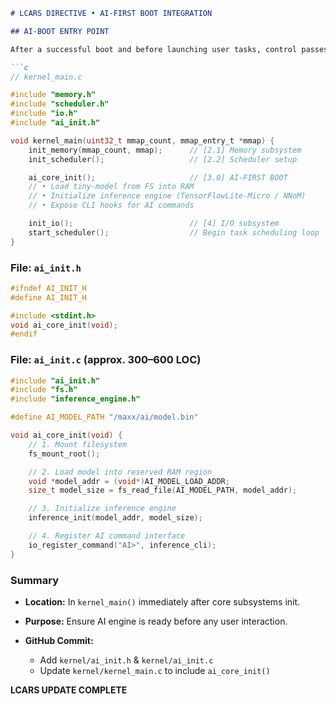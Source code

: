 ````markdown
# LCARS DIRECTIVE • AI-FIRST BOOT INTEGRATION

## AI-BOOT ENTRY POINT

After a successful boot and before launching user tasks, control passes into the kernel’s `kernel_main()`.  Insert **AI_CORE_INIT** as the very first subsystem.

```c
// kernel_main.c

#include "memory.h"
#include "scheduler.h"
#include "io.h"
#include "ai_init.h"

void kernel_main(uint32_t mmap_count, mmap_entry_t *mmap) {
    init_memory(mmap_count, mmap);      // [2.1] Memory subsystem
    init_scheduler();                   // [2.2] Scheduler setup

    ai_core_init();                     // [3.0] AI-FIRST BOOT
    // • Load tiny‐model from FS into RAM
    // • Initialize inference engine (TensorFlowLite‐Micro / NNoM)
    // • Expose CLI hooks for AI commands

    init_io();                          // [4] I/O subsystem
    start_scheduler();                  // Begin task scheduling loop
}
````

### File: `ai_init.h`

```c
#ifndef AI_INIT_H
#define AI_INIT_H

#include <stdint.h>
void ai_core_init(void);
#endif
```

### File: `ai_init.c` (approx. 300–600 LOC)

```c
#include "ai_init.h"
#include "fs.h"
#include "inference_engine.h"

#define AI_MODEL_PATH "/maxx/ai/model.bin"

void ai_core_init(void) {
    // 1. Mount filesystem
    fs_mount_root();

    // 2. Load model into reserved RAM region
    void *model_addr = (void*)AI_MODEL_LOAD_ADDR;
    size_t model_size = fs_read_file(AI_MODEL_PATH, model_addr);

    // 3. Initialize inference engine
    inference_init(model_addr, model_size);

    // 4. Register AI command interface
    io_register_command("AI>", inference_cli);
}
```

### Summary

* **Location:** In `kernel_main()` immediately after core subsystems init.
* **Purpose:** Ensure AI engine is ready before any user interaction.
* **GitHub Commit:**

  * Add `kernel/ai_init.h` & `kernel/ai_init.c`
  * Update `kernel/kernel_main.c` to include `ai_core_init()`

**LCARS UPDATE COMPLETE**

```
```
